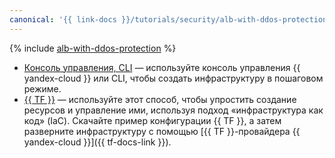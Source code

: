 ```yaml
---
canonical: '{{ link-docs }}/tutorials/security/alb-with-ddos-protection/'
---
```


{% include [alb-with-ddos-protection](../../../_tutorials/security/alb-with-ddos-protection.md) %}

* [Консоль управления, CLI](console.md) — используйте консоль управления {{ yandex-cloud }} или CLI, чтобы создать инфраструктуру в пошаговом режиме.
* [{{ TF }}](terraform.md) — используйте этот способ, чтобы упростить создание ресурсов и управление ими, используя подход «инфраструктура как код» (IaC). Скачайте пример конфигурации {{ TF }}, а затем разверните инфраструктуру с помощью [{{ TF }}-провайдера {{ yandex-cloud }}]({{ tf-docs-link }}).